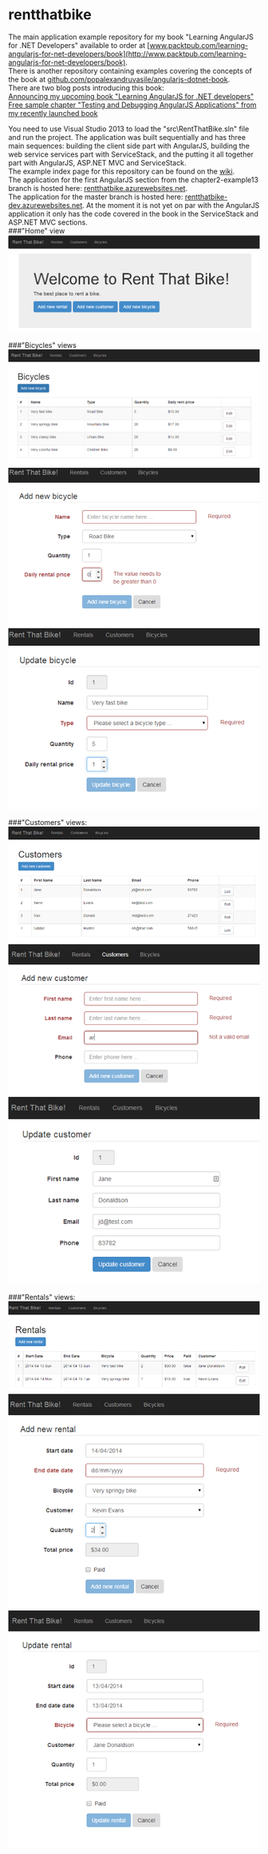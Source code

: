 rentthatbike
============

The main application example repository for my book "Learning AngularJS for .NET Developers" available to order at  [www.packtpub.com/learning-angularjs-for-net-developers/book](http://www.packtpub.com/learning-angularjs-for-net-developers/book).  
There is another repository containing examples covering the concepts of the book at [github.com/popalexandruvasile/angularjs-dotnet-book](https://github.com/popalexandruvasile/angularjs-dotnet-book).  
There are two blog posts introducing this book:  
[Announcing my upcoming book "Learning AngularJS for .NET developers"](http://alexvpop.blogspot.co.uk/2014/06/announcing-learning-angularjs-dotnet.html)  
[Free sample chapter "Testing and Debugging AngularJS Applications" from my recently launched book](http://alexvpop.blogspot.com/2014/07/free-sample-chapter-testing-angularjs.html)  

You need to use Visual Studio 2013 to load the "src\RentThatBike.sln" file and run the project.
The application was built sequentially and has three main sequences: building the client side part with AngularJS, building the web service services part with ServiceStack, and the putting it all together part with AngularJS, ASP.NET MVC and ServiceStack.  
The example index page for this repository can be found on the [wiki](https://github.com/popalexandruvasile/rentthatbike/wiki).  
The application for the first AngularJS section from the chapter2-example13 branch is hosted here: [rentthatbike.azurewebsites.net](http://rentthatbike.azurewebsites.net).  
The application for the master branch is hosted here: [rentthatbike-dev.azurewebsites.net](http://rentthatbike-dev.azurewebsites.net). At the moment it is not yet on par with the AngularJS application it only has the code covered in the book in the ServiceStack and ASP.NET MVC sections.  
###"Home" view  
![Home](/docs/images/home.PNG "Home")

###"Bicycles" views
![Index](/docs/images/bicycles_index.PNG "Index")
![New](/docs/images/bicycles_new.PNG "New")
![Edit](/docs/images/bicycles_edit.PNG "Edit")

###"Customers" views:  
![Index](/docs/images/customers_index.PNG "Index")
![New](/docs/images/customers_new.PNG "New")
![Edit](/docs/images/customers_edit.PNG "Edit")

###"Rentals" views:  
![Index](/docs/images/rentals_index.PNG "Index")
![New](/docs/images/rentals_new.PNG "New")
![Edit](/docs/images/rentals_edit.PNG "Edit")

